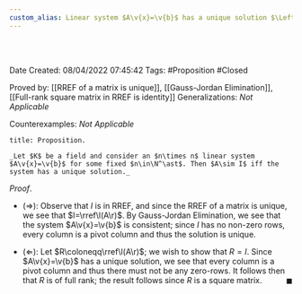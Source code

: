 ```yaml
---
custom_alias: Linear system $A\v{x}=\v{b}$ has a unique solution $\Leftrightarrow$ $A\sim I$
---
```


<br />
<br />

Date Created: 08/04/2022 07:45:42
Tags: #Proposition #Closed

Proved by: [[RREF of a matrix is unique]], [[Gauss-Jordan Elimination]], [[Full-rank square matrix in RREF is identity]]
Generalizations: _Not Applicable_

Counterexamples: _Not Applicable_

``` ad-Proposition
title: Proposition.

_Let $K$ be a field and consider an $n\times n$ linear system $A\v{x}=\v{b}$ for some fixed $n\in\N^\ast$. Then $A\sim I$ iff the system has a unique solution._

```

_Proof_.
* ($\Rightarrow$): Observe that $I$ is in RREF, and since the RREF of a matrix is unique, we see that $I=\rref\l(A\r)$. By Gauss-Jordan Elimination, we see that the system $A\v{x}=\v{b}$ is consistent; since $I$ has no non-zero rows, every column is a pivot column and thus the solution is unique.

* ($\Leftarrow$): Let $R\coloneqq\rref\l(A\r)$; we wish to show that $R=I$. Since $A\v{x}=\v{b}$ has a unique solution, we see that every column is a pivot column and thus there must not be any zero-rows. It follows then that $R$ is of full rank; the result follows since $R$ is a square matrix.<span style="float:right;">$\blacksquare$</span>
